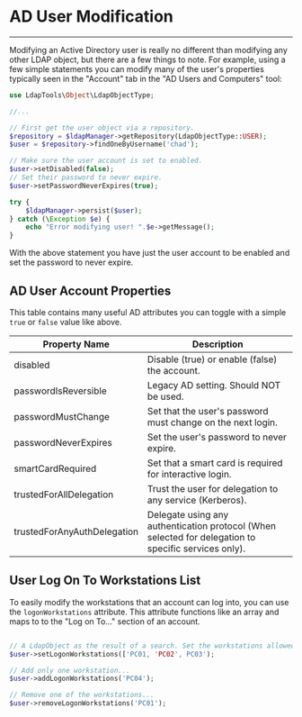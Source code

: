 # AD User Modification
----------------------

Modifying an Active Directory user is really no different than modifying any other LDAP object, but there are a few
things to note. For example, using a few simple statements you can modify many of the user's properties typically seen
in the "Account" tab in the "AD Users and Computers" tool:

```php
use LdapTools\Object\LdapObjectType;

//...

// First get the user object via a repository.
$repository = $ldapManager->getRepository(LdapObjectType::USER);
$user = $repository->findOneByUsername('chad');

// Make sure the user account is set to enabled.
$user->setDisabled(false);
// Set their password to never expire.
$user->setPasswordNeverExpires(true);

try {
    $ldapManager->persist($user);
} catch (\Exception $e) {
    echo "Error modifying user! ".$e->getMessage();
}
```

With the above statement you have just the user account to be enabled and set the password to never expire.

## AD User Account Properties

This table contains many useful AD attributes you can toggle with a simple `true` or `false` value like above.

| Property Name  | Description |
| --------------- | -------------- |
| disabled | Disable (true) or enable (false) the account. |
| passwordIsReversible | Legacy AD setting. Should NOT be used. |
| passwordMustChange | Set that the user's password must change on the next login. |
| passwordNeverExpires | Set the user's password to never expire. |
| smartCardRequired | Set that a smart card is required for interactive login. |
| trustedForAllDelegation | Trust the user for delegation to any service (Kerberos). |
| trustedForAnyAuthDelegation | Delegate using any authentication protocol (When selected for delegation to specific services only). |

## User Log On To Workstations List 

To easily modify the workstations that an account can log into, you can use the `logonWorkstations` attribute. This
attribute functions like an array and maps to to the "Log on To..." section of an account.

```php

// A LdapObject as the result of a search. Set the workstations allowed...
$user->setLogonWorkstations(['PC01, 'PC02', PC03');

// Add only one workstation...
$user->addLogonWorkstations('PC04');

// Remove one of the workstations...
$user->removeLogonWorkstations('PC01');
```
